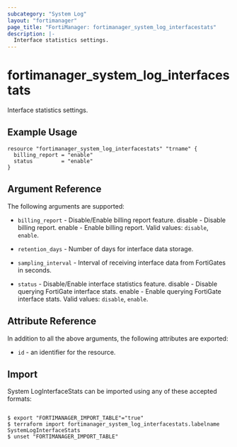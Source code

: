 ```yaml
---
subcategory: "System Log"
layout: "fortimanager"
page_title: "FortiManager: fortimanager_system_log_interfacestats"
description: |-
  Interface statistics settings.
---
```


# fortimanager_system_log_interfacestats
Interface statistics settings.

## Example Usage

```hcl
resource "fortimanager_system_log_interfacestats" "trname" {
  billing_report = "enable"
  status         = "enable"
}
```

## Argument Reference


The following arguments are supported:


* `billing_report` - Disable/Enable billing report feature. disable - Disable billing report. enable - Enable billing report. Valid values: `disable`, `enable`.

* `retention_days` - Number of days for interface data storage.
* `sampling_interval` - Interval of receiving interface data from FortiGates in seconds.
* `status` - Disable/Enable interface statistics feature. disable - Disable querying FortiGate interface stats. enable - Enable querying FortiGate interface stats. Valid values: `disable`, `enable`.



## Attribute Reference

In addition to all the above arguments, the following attributes are exported:
* `id` - an identifier for the resource.

## Import

System LogInterfaceStats can be imported using any of these accepted formats:
```

$ export "FORTIMANAGER_IMPORT_TABLE"="true"
$ terraform import fortimanager_system_log_interfacestats.labelname SystemLogInterfaceStats
$ unset "FORTIMANAGER_IMPORT_TABLE"
```

